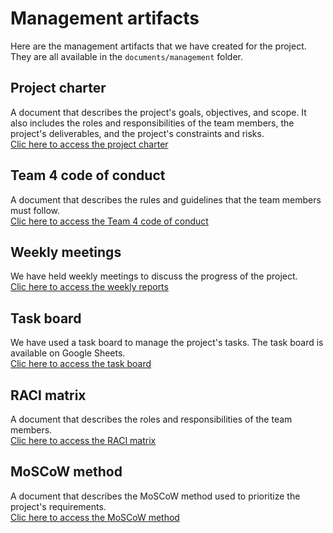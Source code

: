 # Management artifacts
Here are the management artifacts that we have created for the project. They are all available in the `documents/management` folder.

## Project charter
A document that describes the project's goals, objectives, and scope. It also includes the roles and responsibilities of the team members, the project's deliverables, and the project's constraints and risks.  
[Clic here to access the project charter](ManagementArtifacts/ProjectCharter.md)

## Team 4 code of conduct
A document that describes the rules and guidelines that the team members must follow.   
[Clic here to access the Team 4 code of conduct](ManagementArtifacts/TeamCodeOfConduct.md)

## Weekly meetings
We have held weekly meetings to discuss the progress of the project.   
[Clic here to access the weekly reports](WeeklyReports/WeeklyReports.md)

## Task board
We have used a task board to manage the project's tasks. The task board is available on Google Sheets.  
[Clic here to access the task board](https://docs.google.com/spreadsheets/d/1E8t51S0oPav2J0VLV4Xy5yahLEEN2YMRAqieqZXdKZA/edit#gid=0&fvid=171892406)

## RACI matrix
A document that describes the roles and responsibilities of the team members.  
[Clic here to access the RACI matrix](https://docs.google.com/spreadsheets/d/1NdSN8kjTw9uXcUbG_F4BMpNhVCxAUsPhv6oYFRZ3_c8/edit#gid=116971553)

## MoSCoW method
A document that describes the MoSCoW method used to prioritize the project's requirements.  
[Clic here to access the MoSCoW method](https://docs.google.com/spreadsheets/d/1r215XhdT6uWA-WzRyy7xccX8i1-tff1MAOI3LSzm7G4/edit#gid=0)
